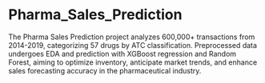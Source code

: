 # Pharma_Sales_Prediction
The Pharma Sales Prediction project analyzes 600,000+ transactions from 2014-2019, categorizing 57 drugs by ATC classification. Preprocessed data undergoes EDA and prediction with XGBoost regression and Random Forest, aiming to optimize inventory, anticipate market trends, and enhance sales forecasting accuracy in the pharmaceutical industry.
